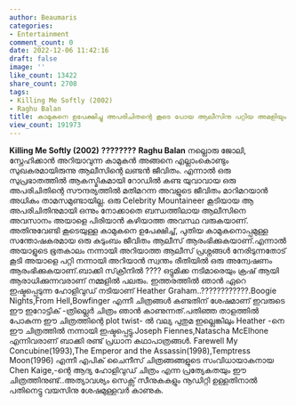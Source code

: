 ```yaml
---
author: Beaumaris
categories:
- Entertainment
comment_count: 0
date: 2022-12-06 11:42:16
draft: false
image: ''
like_count: 13422
share_count: 2708
tags:
- Killing Me Softly (2002)
- Raghu Balan
title: കാമുകനെ ഉപേക്ഷിച്ചു അപരിചിതന്റെ കൂടെ പോയ ആലീസിനു പറ്റിയ അമളിയും അന്വേഷണവും
view_count: 191973
---
```


**Killing Me Softly (2002)** **????????** **Raghu Balan** നല്ലൊരു ജോലി, സ്നേഹിക്കാൻ അറിയാവുന്ന കാമുകൻ അങ്ങനെ എല്ലാംകൊണ്ടും സുഖകരമായിരുന്നു ആലീസിന്റെ ലണ്ടൻ ജീവിതം. എന്നാൽ ഒരു സുപ്രഭാതത്തിൽ ആകസ്മികമായി റോഡിൽ കണ്ട യുവാവായ ഒരു അപരിചിതിന്റെ സൗന്ദര്യത്തിൽ മതിമറന്ന അവളുടെ ജീവിതം മാറിമറയാൻ അധികം താമസമുണ്ടായില്ല. ഒരു Celebrity Mountaineer കൂടിയായ ആ അപരിചിതിനുമായി ഒന്നും നോക്കാതെ ബന്ധത്തിലായ ആലീസിനെ അവസാനം അയാളെ പിരിയാൻ കഴിയാത്ത അവസ്ഥ വരുകയാണ്. അതിനുവേണ്ടി കൂടെയുള്ള കാമുകനെ ഉപേക്ഷിച്ച്, പുതിയ കാമുകനൊപ്പമുള്ള സന്തോഷകരമായ ഒരു കുടുംബം ജീവിതം ആലീസ് ആരംഭിക്കുകയാണ്.എന്നാൽ അയാളുടെ ഭൂതകാലം നന്നായി അറിയാത്ത ആലീസ് പ്രശ്നങ്ങൾ നേരിടുന്നതോട് കൂടി അയാളെ പറ്റി നന്നായി അറിയാൻ സ്വന്തം രീതിയിൽ ഒരു അന്വേഷണം ആരംഭിക്കുകയാണ്.ബാക്കി സ്‌ക്രീനിൽ ???? ഒട്ടുമിക്ക നടിമാരെയും ക്രഷ് ആയി ആരാധിക്കുന്നവരാണ് നമ്മളിൽ പലരും. ഇത്തരത്തിൽ ഞാൻ ഏറെ ഇഷ്ടപ്പെടുന്ന ഹോളിവുഡ് നടിയാണ് Heather Graham..????????????.Boogie Nights,From Hell,Bowfinger എന്നീ ചിത്രങ്ങൾ കണ്ടതിന് ശേഷമാണ് ഇവരുടെ ഈ ഇറോട്ടിക് -ത്രില്ലെർ ചിത്രം ഞാൻ കാണുന്നത്.പതിഞ്ഞ താളത്തിൽ പോകുന്ന ഈ ചിത്രത്തിന്റെ plot twist- ൽ വല്യ പുതുമ ഇല്ലെങ്കിലും Heather -നെ ഈ ചിത്രത്തിൽ നന്നായി ഇഷ്ടപ്പെട്ടു.Joseph Fiennes,Natascha McElhone എന്നിവരാണ് ബാക്കി രണ്ട് പ്രധാന കഥാപാത്രങ്ങൾ. Farewell My Concubine(1993),The Emperor and the Assassin(1998),Temptress Moon(1996) എന്നീ എപിക് ചൈനീസ് ചിത്രങ്ങങ്ങളുടെ സംവിധായാകനായ Chen Kaige,-ന്റെ ആദ്യ ഹോളിവുഡ് ചിത്രം എന്ന പ്രത്യേകതയും ഈ ചിത്രത്തിനുണ്ട്..അത്യാവശ്യം സെക്സ് സീനുകകളും നൂഡിറ്റി ഉള്ളതിനാൽ പതിനെട്ടു വയസിനു ശേഷമുള്ളവർ കാണുക.